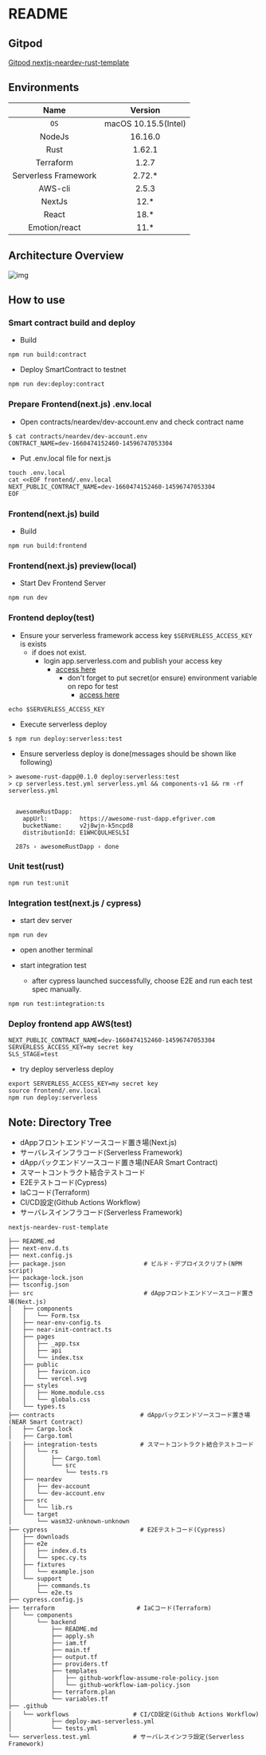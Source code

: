 # README

## Gitpod

[Gitpod nextjs-neardev-rust-template](https://gitpod.io/#https://github.com/Eigo-Mt-Fuji/nextjs-neardev-rust-template)

## Environments

| Name | Version |
|:----:|:----:|
| `OS` | macOS 10.15.5(Intel)  | 
| NodeJs | 16.16.0  | 
| Rust | 1.62.1 |  
| Terraform | 1.2.7  | 
| Serverless Framework | 2.72.*  | 
| AWS-cli | 2.5.3  | 
| NextJs | 12.* |
| React | 18.* |
| Emotion/react | 11.* |

## Architecture Overview

![img](./architecture.drawio.svg)

## How to use

### Smart contract build and deploy

- Build

```
npm run build:contract
```

- Deploy SmartContract to testnet

```
npm run dev:deploy:contract
```

### Prepare Frontend(next.js) .env.local

- Open contracts/neardev/dev-account.env and check contract name

```
$ cat contracts/neardev/dev-account.env 
CONTRACT_NAME=dev-1660474152460-14596747053304
```

- Put .env.local file for next.js

```
touch .env.local
cat <<EOF frontend/.env.local
NEXT_PUBLIC_CONTRACT_NAME=dev-1660474152460-14596747053304
EOF
```

### Frontend(next.js) build 

- Build

```
npm run build:frontend
```

### Frontend(next.js) preview(local)

- Start Dev Frontend Server

```
npm run dev
```

### Frontend deploy(test)

- Ensure your serverless framework access key `$SERVERLESS_ACCESS_KEY` is exists
  - if does not exist.
    - login app.serverless.com and publish your access key
      - [access here](https://app.serverless.com/efgriver/settings/accessKeys)
        - don't forget to put secret(or ensure) environment variable on repo for test
          - [access here](https://github.com/Eigo-Mt-Fuji/awesome-rust-dapp/settings/environments/594355632/edit)

```
echo $SERVERLESS_ACCESS_KEY
```

- Execute serverless deploy

```
$ npm run deploy:serverless:test
```

- Ensure serverless deploy is done(messages should be shown like following)

```
> awesome-rust-dapp@0.1.0 deploy:serverless:test
> cp serverless.test.yml serverless.yml && components-v1 && rm -rf serverless.yml


  awesomeRustDapp: 
    appUrl:         https://awesome-rust-dapp.efgriver.com
    bucketName:     v2j8wjn-k5ncpd8
    distributionId: E1WHCQULHESL5I

  287s › awesomeRustDapp › done
```

### Unit test(rust)

```
npm run test:unit
```

### Integration test(next.js / cypress)

- start dev server

```
npm run dev
```

- open another terminal

- start integration test
  - after cypress launched successfully, choose E2E and run each test spec manually.

```
npm run test:integration:ts
```

### Deploy frontend app AWS(test)


```
NEXT_PUBLIC_CONTRACT_NAME=dev-1660474152460-14596747053304
SERVERLESS_ACCESS_KEY=my secret key
SLS_STAGE=test
```

- try deploy serverless deploy

```
export SERVERLESS_ACCESS_KEY=my secret key
source frontend/.env.local
npm run deploy:serverless
```

## Note: Directory Tree

- dAppフロントエンドソースコード置き場(Next.js)
- サーバレスインフラコード(Serverless Framework)
- dAppバックエンドソースコード置き場(NEAR Smart Contract)
- スマートコントラクト結合テストコード
- E2Eテストコード(Cypress)
- IaCコード(Terraform)
- CI/CD設定(Github Actions Workflow)
- サーバレスインフラコード(Serverless Framework)

```
nextjs-neardev-rust-template

├── README.md
├── next-env.d.ts
├── next.config.js
├── package.json                      # ビルド・デプロイスクリプト(NPM script)
├── package-lock.json
├── tsconfig.json
├── src                               # dAppフロントエンドソースコード置き場(Next.js)
│   ├── components
│   │   └── Form.tsx
│   ├── near-env-config.ts
│   ├── near-init-contract.ts
│   ├── pages
│   │   ├── _app.tsx
│   │   ├── api
│   │   └── index.tsx
│   ├── public
│   │   ├── favicon.ico
│   │   └── vercel.svg
│   ├── styles
│   │   ├── Home.module.css
│   │   └── globals.css
│   └── types.ts
├── contracts                        # dAppバックエンドソースコード置き場(NEAR Smart Contract)
│   ├── Cargo.lock
│   ├── Cargo.toml
│   ├── integration-tests            # スマートコントラクト結合テストコード
│   │   └── rs
│   │       ├── Cargo.toml
│   │       └── src
│   │           └── tests.rs
│   ├── neardev
│   │   ├── dev-account
│   │   └── dev-account.env
│   ├── src
│   │   └── lib.rs
│   └── target
│       └── wasm32-unknown-unknown
├── cypress                          # E2Eテストコード(Cypress)
│   ├── downloads
│   ├── e2e
│   │   ├── index.d.ts
│   │   └── spec.cy.ts
│   ├── fixtures
│   │   └── example.json
│   └── support
│       ├── commands.ts
│       └── e2e.ts
├── cypress.config.js
├── terraform                       # IaCコード(Terraform)
│   └── components
│       └── backend
│           ├── README.md
│           ├── apply.sh
│           ├── iam.tf
│           ├── main.tf
│           ├── output.tf
│           ├── providers.tf
│           ├── templates
│           │   ├── github-workflow-assume-role-policy.json
│           │   └── github-workflow-iam-policy.json
│           ├── terraform.plan
│           └── variables.tf
├── .github
│   └── workflows                  # CI/CD設定(Github Actions Workflow)
│           ├── deploy-aws-serverless.yml
│           └── tests.yml
└── serverless.test.yml            # サーバレスインフラ設定(Serverless Framework)
```
